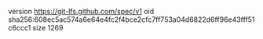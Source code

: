 version https://git-lfs.github.com/spec/v1
oid sha256:608ec5ac574a6e64e4fc2f4bce2cfc7ff753a04d6822d6ff96e43fff51c6ccc1
size 1269
